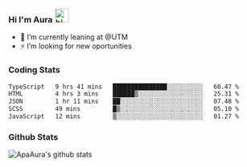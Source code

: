 ### Hi I'm Aura <img src="https://user-images.githubusercontent.com/1303154/88677602-1635ba80-d120-11ea-84d8-d263ba5fc3c0.gif" width="28px" alt="hi">

- 🔭 I’m currently leaning at @UTM
- ⚡ I’m looking for new oportunities


### Coding Stats

<!--START_SECTION:waka-->

```txt
TypeScript   9 hrs 41 mins   ███████████████░░░░░░░░░░   60.47 %
HTML         4 hrs 3 mins    ██████▒░░░░░░░░░░░░░░░░░░   25.31 %
JSON         1 hr 11 mins    ██░░░░░░░░░░░░░░░░░░░░░░░   07.48 %
SCSS         49 mins         █▒░░░░░░░░░░░░░░░░░░░░░░░   05.10 %
JavaScript   12 mins         ▒░░░░░░░░░░░░░░░░░░░░░░░░   01.27 %
```

<!--END_SECTION:waka-->

### Github Stats

![ApaAura's github stats](https://github-readme-stats.vercel.app/api?username=ApaAura&count_private=true&theme=tokyonight&hide=contribs,prs)
